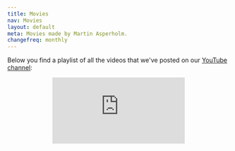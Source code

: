 ```yaml
---
title: Movies
nav: Movies
layout: default
meta: Movies made by Martin Asperholm.
changefreq: monthly
---
```


Below you find a playlist of all the videos that we've posted on our [YouTube channel](https://www.youtube.com/channel/UCXSrQ5Vhwc99kD8js7Ud5tw/featured):

<p><center><div class="embed-container-YouTube169"><iframe src='https://www.youtube.com/embed/videoseries?list=PLcU0pgkjxzWuCBRaUrRLBjLT1mEUIVTvJ' frameborder='0' webkitAllowFullScreen mozallowfullscreen allowFullScreen></iframe></div></center></p>
